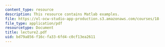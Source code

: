 ```yaml
---
content_type: resource
description: This resource contains Matlab examples.
file: https://ol-ocw-studio-app-production.s3.amazonaws.com/courses/18-443-statistics-for-applications-fall-2006/bd79a856f16cfa336fd4c0cf13ea2611_lecture2.pdf
file_type: application/pdf
resourcetype: Document
title: lecture2.pdf
uid: bd79a856-f16c-fa33-6fd4-c0cf13ea2611
---
```

